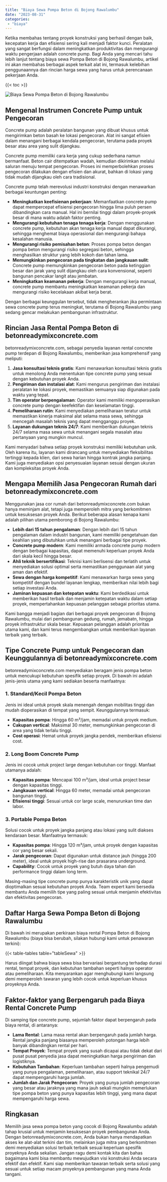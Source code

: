 ```yaml
---
title: "Biaya Sewa Pompa Beton di Bojong Rawalumbu"
date: "2023-08-31"
categories: 
 - "biaya"
---
```


Ketika membahas tentang proyek konstruksi yang berhasil dengan baik, kecepatan kerja dan efisiensi sering kali menjadi faktor kunci. Peralatan yang sangat berfungsi dalam meningkatkan produktivitas dan mengurangi waktu pengerjaan adalah concrete pump. Bagi Anda yang mencari tahu lebih lanjut tentang biaya sewa Pompa Beton di Bojong Rawalumbu, artikel ini akan membahas berbagai aspek terkait alat ini, termasuk kelebihan penggunaannya dan rincian harga sewa yang harus untuk perencanaan pekerjaan Anda.

{{< toc >}}

![Biaya Sewa Pompa Beton di Bojong Rawalumbu](https://betoncor8.github.io/pump/concrete-pump%20(1).png)

## Mengenal Instrumen Concrete Pump untuk Pengecoran

Concrete pump adalah peralatan bangunan yang dibuat khusus untuk mengirimkan beton basah ke lokasi pengecoran. Alat ini sangat efisien dalam menangani berbagai kendala pengecoran, terutama pada proyek besar atau area yang sulit dijangkau.

Concrete pump memiliki cara kerja yang cukup sederhana namun bermanfaat. Beton cair ditempatkan wadah, kemudian dikirimkan melalui saluran menuju tempat pengecoran. Proses ini memperbolehkan proses pengecoran dilakukan dengan efisien dan akurat, bahkan di lokasi yang tidak mudah dijangkau oleh cara tradisional.

Concrete pump telah merevolusi industri konstruksi dengan menawarkan berbagai keuntungan penting:

- **Meningkatkan keefisienan pekerjaan**: Memanfaatkan concrete pump dapat mempercepat efisiensi pengecoran hingga lima puluh persen dibandingkan cara manual. Hal ini bernilai tinggi dalam proyek-proyek besar di mana waktu adalah faktor penting.
- **Mengurangi kebutuhan tenaga tenaga kerja**: Dengan menggunakan concrete pump, kebutuhan akan tenaga kerja manual dapat dikurangi, sehingga menghemat biaya operasional dan mengurangi bahaya kesalahan manusia.
- **Mengurangi risiko pemisahan beton**: Proses pompa beton dengan pompa beton mengurangi risiko segregasi beton, sehingga menghasilkan struktur yang lebih kokoh dan tahan lama.
- **Memungkinkan pengecoran pada tingkatan dan jangkauan sulit**: Concrete pump memungkinkan pengecoran beton pada ketinggian besar dan jarak yang sulit dijangkau oleh cara konvensional, seperti bangunan pencakar langit atau jembatan.
- **Meningkatkan keamanan pekerja**: Dengan mengurangi kerja manual, concrete pump membantu meningkatkan keamanan pekerja dan mengurangi risiko kecelakaan akibat kerja berat.

Dengan berbagai keunggulan tersebut, tidak mengherankan jika permintaan sewa concrete pump terus meningkat, terutama di Bojong Rawalumbu yang sedang gencar melakukan pembangunan infrastruktur.

## Rincian Jasa Rental Pompa Beton di betonreadymixconcrete.com

betonreadymixconcrete.com, sebagai penyedia layanan rental concrete pump terdepan di Bojong Rawalumbu, memberikan jasa komprehensif yang meliputi:

1. **Jasa konsultasi teknis gratis**: Kami menawarkan konsultasi teknis gratis untuk menolong Anda menentukan tipe concrete pump yang sesuai dengan kebutuhan proyek Anda.
2. **Pengiriman dan instalasi alat**: Kami mengurus pengiriman dan instalasi peralatan ke lokasi proyek, memastikan semuanya siap digunakan pada waktu yang tepat.
3. **Tim operator berpengalaman**: Operator kami memiliki mengoperasikan concrete pump dengan keefektifan dan keselamatan tinggi.
4. **Pemeliharaan rutin**: Kami menyediakan pemeliharaan teratur untuk memastikan kinerja maksimal alat selama masa sewa, sehingga mencegah masalah teknis yang dapat mengganggu proyek.
5. **Layanan dukungan teknis 24/7**: Kami memberikan dukungan teknis 24/7 selama masa sewa untuk menangani segala masalah atau pertanyaan yang mungkin muncul.

Kami menyadari bahwa setiap proyek konstruksi memiliki kebutuhan unik. Oleh karena itu, layanan kami dirancang untuk menyediakan fleksibilitas tertinggi kepada klien, dari sewa harian hingga kontrak jangka panjang. Kami juga menyediakan opsi penyesuaian layanan sesuai dengan ukuran dan kompleksitas proyek Anda.

## Mengapa Memilih Jasa Pengecoran Rumah dari betonreadymixconcrete.com

Menggunakan jasa cor rumah dari betonreadymixconcrete.com bukan hanya meminjam alat, tetapi juga memperoleh mitra yang berkomitmen untuk kesuksesan proyek Anda. Berikut beberapa alasan kenapa kami adalah pilihan utama pemborong di Bojong Rawalumbu:

- **Lebih dari 15 tahun pengalaman**: Dengan lebih dari 15 tahun pengalaman dalam industri bangunan, kami memiliki pengetahuan dan keahlian yang dibutuhkan untuk menangani berbagai tipe proyek.
- **Concrete pump modern**: Kami memiliki armada concrete pump modern dengan berbagai kapasitas, dapat memenuhi keperluan proyek Anda dari skala kecil hingga besar.
- **Ahli teknik bersertifikasi**: Teknisi kami berlisensi dan terlatih untuk menyediakan solusi optimal serta memastikan penggunaan alat yang aman dan efektif.
- **Sewa dengan harga kompetitif**: Kami menawarkan harga sewa yang kompetitif dengan bundel layanan lengkap, memberikan nilai lebih bagi setiap investasi Anda.
- **Jaminan kepuasan dan ketepatan waktu**: Kami berdedikasi untuk memberikan hasil terbaik dan menjamin ketepatan waktu dalam setiap proyek, mempertahankan kepuasan pelanggan sebagai prioritas utama.

Kami bangga menjadi bagian dari berbagai proyek pengecoran di Bojong Rawalumbu, mulai dari pembangunan gedung, rumah, jemabatn, hingga proyek infrastruktur skala besar. Kepuasan pelanggan adalah prioritas utama kami, dan kami terus mengembangkan untuk memberikan layanan terbaik yang terbaik.

## Tipe Concrete Pump untuk Pengecoran dan Keunggulannya di betonreadymixconcrete.com

betonreadymixconcrete.com menyediakan beragam jenis pompa beton untuk mencukupi kebutuhan spesifik setiap proyek. Di bawah ini adalah jenis-jenis utama yang kami sediakan beserta manfaatnya:

### 1\. Standard/Kecil Pompa Beton

Jenis ini ideal untuk proyek skala menengah dengan mobilitas tinggi dan mudah dioperasikan di tempat yang sempit. Keunggulannya termasuk:

- **Kapasitas pompa**: Hingga 60 m³/jam, memadai untuk proyek medium.
- **Cakupan vertical**: Maksimal 30 meter, memungkinkan pengecoran di area yang tidak terlalu tinggi.
- **Cost operasi**: Hemat untuk proyek jangka pendek, memberikan efisiensi cost.

### 2\. Long Boom Concrete Pump

Jenis ini cocok untuk project large dengan kebutuhan cor tinggi. Manfaat utamanya adalah:

- **Kapasitas pompa**: Mencapai 100 m³/jam, ideal untuk project besar dengan kapasitas tinggi.
- **Jangkauan vertical**: Hingga 60 meter, memadai untuk pengecoran bangunan tinggi.
- **Efisiensi tinggi**: Sesuai untuk cor large scale, menurunkan time dan labor.

### 3\. Portable Pompa Beton

Solusi cocok untuk proyek jangka panjang atau lokasi yang sulit diakses kendaraan besar. Manfaatnya termasuk:

- **Kapasitas pompa**: Hingga 120 m³/jam, untuk proyek dengan kapasitas cor yang besar sekali.
- **Jarak pengecoran**: Dapat digunakan untuk distance jauh (hingga 200 meter), ideal untuk proyek high-rise dan prasarana underground.
- **Capability**: Cocok untuk proyek yang butuh daya tahan dan performance tinggi dalam long term.

Masing-masing tipe concrete pump punya karakteristik unik yang dapat dioptimalkan sesuai kebutuhan proyek Anda. Team expert kami bersedia membantu Anda memilih tipe yang paling sesuai untuk menjamin efektivitas dan efektivitas pengecoran.

## Daftar Harga Sewa Pompa Beton di Bojong Rawalumbu

Di bawah ini merupakan perkiraan biaya rental Pompa Beton di Bojong Rawalumbu (biaya bisa berubah, silakan hubungi kami untuk penawaran terkini):

{{< table-tables table="tableSewa" >}}

Harus diingat bahwa biaya sewa bisa bervariasi bergantung terhadap durasi rental, tempat proyek, dan kebutuhan tambahan seperti halnya operator atau pemeliharaan. Kita menyarankan agar menghubungi kami langsung demi memperoleh tawaran yang lebih cocok untuk keperluan khusus proyeknya Anda.

## Faktor-faktor yang Berpengaruh pada Biaya Rental Concrete Pump

Di samping tipe concrete pump, sejumlah faktor dapat berpengaruh pada biaya rental, di antaranya:

- **Lama Rental**: Lama masa rental akan berpengaruh pada jumlah harga. Rental jangka panjang biasanya memperoleh potongan harga lebih banyak dibandingkan rental per hari.
- **Tempat Proyek**: Tempat proyek yang susah dicapai atau tidak dekat dari pusat pusat penyedia jasa dapat meningkatkan harga pengiriman dan logistiknya.
- **Kebutuhan Tambahan**: Keperluan tambahan seperti halnya pengemudi yang punya pengalaman, pemeliharaan, atau support teknikal 24/7 dapat mempengaruhi harga jumlah.
- **Jumlah dan Jarak Pengecoran**: Proyek yang punya jumlah pengecoran yang besar atau jaraknya yang mana jauh sekali mungkin memerlukan tipe pompa beton yang punya kapasitas lebih tinggi, yang mana dapat mempengaruhi harga sewa.

## Ringkasan

Memilih jasa sewa pompa beton yang cocok di Bojong Rawalumbu adalah tahap krusial untuk menjamin kesuksesan proyek pembangunan Anda. Dengan betonreadymixconcrete.com, Anda bukan hanya mendapatkan akses ke alat-alat terkini dan tim, melainkan juga mitra yang berkomitmen demi menyediakan solusi terbaik terbaik sesuai keperluan spesifik proyeknya Anda sekalian. Jangan ragu demi kontak kita dan bahas bagaimana kami bisa membantu mewujudkan visi konstruksi Anda secara efektif dan efektif. Kami siap memberikan tawaran terbaik serta solusi yang sesuai untuk setiap macam proyeknya pembangunan yang mana Anda tangani.
